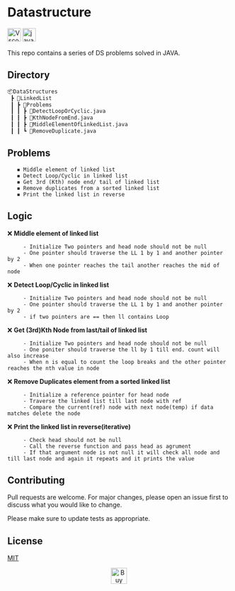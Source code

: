 # Datastructure
<p>
<img src="https://www.vectorlogo.zone/logos/visualstudio_code/visualstudio_code-icon.svg" alt="Vscode" width="30" height="30"/>
<img src="https://www.vectorlogo.zone/logos/java/java-icon.svg" alt="java" width="30" height="30"/>
</p> 

This repo contains a series of DS problems solved in JAVA.

## Directory

```bash
📦DataStructures
 ┣ 📂LinkedList
 ┃ ┣ 📂Problems
 ┃ ┃ ┣ 📜DetectLoopOrCyclic.java
 ┃ ┃ ┣ 📜KthNodeFromEnd.java
 ┃ ┃ ┣ 📜MiddleElementOfLinkedList.java
 ┃ ┃ ┗ 📜RemoveDuplicate.java
```

## Problems

```
   ◾ Middle element of linked list
   ◾ Detect Loop/Cyclic in linked list
   ◾ Get 3rd (Kth) node end/ tail of linked list
   ◾ Remove duplicates from a sorted linked list
   ◾ Print the linked list in reverse
```

## Logic
❌ __Middle element of linked list__
```
     - Initialize Two pointers and head node should not be null
     - One pointer should traverse the LL 1 by 1 and another pointer by 2
     - When one pointer reaches the tail another reaches the mid of node

```
❌ __Detect Loop/Cyclic in linked list__
```
     - Initialize Two pointers and head node should not be null
     - One pointer should traverse the LL 1 by 1 and another pointer by 2
     - if two pointers are == then ll contains Loop

```
❌ __Get (3rd)Kth Node from last/tail of linked list__
```
     - Initialize Two pointers and head node should not be null
     - One poniter should traverse the ll by 1 till end. count will also increase
     - When n is equal to count the loop breaks and the other pointer reaches the nth value in node

```
❌ __Remove Duplicates element from a sorted linked list__
```
     - Initialize a reference pointer for head node
     - Traverse the linked list till last node with ref
     - Compare the current(ref) node with next node(temp) if data matches delete the node

```
❌ __Print the linked list in reverse(iterative)__
```
     - Check head should not be null
     - Call the reverse function and pass head as agrument
     - If that argument node is not null it will check all node and till last node and again it repeats and it prints the value

```
## Contributing
Pull requests are welcome. For major changes, please open an issue first to discuss what you would like to change.

Please make sure to update tests as appropriate.

## License
[MIT](https://choosealicense.com/licenses/mit/)

<p align="center">
<a href='https://ko-fi.com/C0C12CBIQ' target='_blank'><img height='36' style='border:0px;height:36px;' src='https://cdn.ko-fi.com/cdn/kofi3.png?v=5' border='5' alt='Buy Me a Coffee at ko-fi.com' /></a>
</p>
